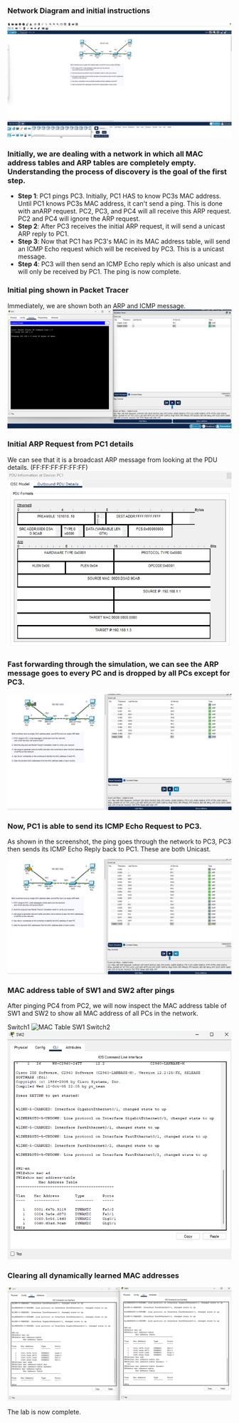 ### Network Diagram and initial instructions

![Network Topology](analyzing-ethernet-switching-ss1.png)

### Initially, we are dealing with a network in which all MAC address tables and ARP tables are completely empty. Understanding the process of discovery is the goal of the first step.

- **Step 1**: PC1 pings PC3. Initially, PC1 HAS to know PC3s MAC address. Until PC1 knows PC3s MAC address, it can't send a ping. This is done with anARP request. PC2, PC3, and PC4 will all receive this ARP request. PC2 and PC4 will ignore the ARP request.
- **Step 2**: After PC3 receives the initial ARP request, it will send a unicast ARP reply to PC1.
- **Step 3**: Now that PC1 has PC3's MAC in its MAC address table, will send an ICMP Echo request which will be received by PC3. This is a unicast message. 
- **Step 4**: PC3 will then send an ICMP Echo reply which is also unicast and will only be received by PC1. The ping is now complete.

### Initial ping shown in Packet Tracer

Immediately, we are shown both an ARP and ICMP message.
![PC1 ping to PC3](analyzing-ethernet-switching-ss2.png)

### Initial ARP Request from PC1 details

We can see that it is a broadcast ARP message from looking at the PDU details. (FF:FF:FF:FF:FF:FF)
![PDU Details of Initial ARP request](analyzing-ethernet-switching-ss3.png)

### Fast forwarding through the simulation, we can see the ARP message goes to every PC and is dropped by all PCs except for PC3.

![ARP flow](analyzing-ethernet-switching-ss4.png)

### Now, PC1 is able to send its ICMP Echo Request to PC3.

As shown in the screenshot, the ping goes through the network to PC3, PC3 then sends its ICMP Echo Reply back to PC1. These are both Unicast.

![ICMP flow](analyzing-ethernet-switching-ss5.png)

### MAC address table of SW1 and SW2 after pings

After pinging PC4 from PC2, we will now inspect the MAC address table of SW1 and SW2 to show all MAC address of all PCs in the network.

Switch1
![MAC Table SW1](analyzing-ethernet-swithing-ss6.png)
Switch2
![MAC Table SW2](analyzing-ethernet-switching-ss7.png)

### Clearing all dynamically learned MAC addresses

![MAC Table SW1 and SW2 cleared](analyzing-ethernet-switching-ss8.png)

The lab is now complete.
